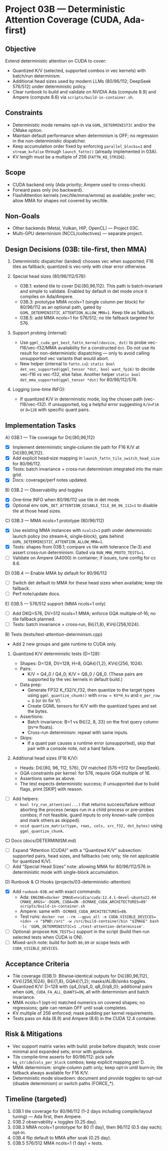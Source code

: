Project 03B — Deterministic Attention Coverage (CUDA, Ada-first)
================================================================

Objective
---------

Extend deterministic attention on CUDA to cover:
- Quantized K/V (selected, supported combos in vec kernels) with batch/run determinism.
- Additional head sizes used by modern LLMs (80/96/112; DeepSeek 576/512) under deterministic policy.
- Clear runbook to build and validate on NVIDIA Ada (compute 8.9) and Ampere (compute 8.6) via `scripts/build-in-container.sh`.

Constraints
-----------

- Deterministic mode remains opt-in via `GGML_DETERMINISTIC` and/or the CMake option.
- Maintain default performance when determinism is OFF; no regression in the non-deterministic dispatcher.
- Keep accumulation order fixed by enforcing `parallel_blocks=1` and `stream_k=false` through `launch_fattn()` (already implemented in 03A).
- KV length must be a multiple of 256 (`FATTN_KQ_STRIDE`).

Scope
-----

- CUDA backend only (Ada priority; Ampere used to cross-check).
- Forward pass only (no backward).
- FlashAttention kernels (vec/tile/mma/wmma) as available; prefer vec; allow MMA for shapes not covered by vec/tile.

Non-Goals
---------

- Other backends (Metal, Vulkan, HIP, OpenCL) — Project 03C.
- Multi-GPU determinism (NCCL/collectives) — separate project.

Design Decisions (03B: tile‑first, then MMA)
-------------------------------------------

1) Deterministic dispatcher (landed) chooses vec when supported; F16 tiles as fallback; quantized is vec‑only with clear error otherwise.
2) Special head sizes (80/96/112/576):
   - 03B.1: extend tile to cover D∈{80,96,112}. This path is batch‑invariant and simple to validate. Enabled by default in det mode once it compiles on Ada/Ampere.
   - 03B.3: prototype MMA ncols=1 (single column per block) for 80/96/112 as an optional path, gated by `GGML_DETERMINISTIC_ATTENTION_ALLOW_MMA=1`. Keep tile as fallback.
   - 03B.5: add MMA ncols=1 for 576/512; no tile fallback targeted for 576.

2) Support probing (internal):
   - Use `ggml_cuda_get_best_fattn_kernel(device, dst)` to probe vec-f16/vec-f32/MMA availability for a constructed `dst`. Do not use its result for non-deterministic dispatching — only to avoid calling unsupported vec variants that would abort.
   - New helper (internal to `fattn.cu`): `static bool det_vec_supported(ggml_tensor *dst, bool want_fp16)` to decide vec-f16 vs vec-f32, else false. Another helper `static bool det_mma_supported(ggml_tensor *dst)` for 80/96/112/576.

3) Logging (one-time INFO):
   - If quantized K/V in deterministic mode, log the chosen path (vec-f16/vec-f32). If unsupported, log a helpful error suggesting `K/V=F16` or `D=128` with specific quant pairs.

Implementation Tasks
--------------------

A) 03B.1 — Tile coverage for D∈{80,96,112}
   - [x] Implement deterministic single‑column tile path for F16 K/V at D∈{80,96,112}.
   - [x] Add explicit head‑size mapping in `launch_fattn_tile_switch_head_size` for 80/96/112.
   - [x] Tests: batch invariance + cross‑run determinism integrated into the main grid.
   - [x] Docs: coverage/perf notes updated.

B) 03B.2 — Observability and toggles
   - [x] One‑time INFO when 80/96/112 use tile in det mode.
   - [x] Optional env `GGML_DET_ATTENTION_DISABLE_TILE_80_96_112=1` to disable tile at those head sizes.

C) 03B.3 — MMA ncols=1 prototype (80/96/112)
   - [x] Use existing MMA instances with `ncols2=1` path under deterministic launch policy (no stream‑k, single‑block), gate behind `GGML_DETERMINISTIC_ATTENTION_ALLOW_MMA=1`.
   - [x] Tests: shapes from 03B.1; compare vs tile with tolerance (1e‑3) and assert cross‑run determinism. Gated via `RUN_MMA_PROTO_TESTS=1`.
   - [ ] Validate on Ampere (A4000) in container; if issues, tune config for cc 8.6.

D) 03B.4 — Enable MMA by default for 80/96/112
   - [ ] Switch det default to MMA for these head sizes when available; keep tile fallback.
   - [ ] Perf note/update docs.

E) 03B.5 — 576/512 support (MMA ncols=1 only)
   - [ ] Add DKQ=576, DV=512 ncols=1 MMA; enforce GQA multiple‑of‑16; no tile fallback planned.
   - [ ] Tests: batch invariance + cross‑run, B∈{1,8}, KV∈{256,1024}.

B) Tests (tests/test-attention-determinism.cpp)
   - Add 2 new groups and gate runtime to CUDA only.

   1. Quantized K/V deterministic tests (D=128):
      - Shapes: D=128, DV=128, H=8, GQA∈{1,2}, KV∈{256, 1024}.
      - Pairs:
        - K/V = Q4_0 / Q4_0; K/V = Q8_0 / Q8_0. (These pairs are supported by the vec kernels in default build.)
      - Data prep:
        - Generate FP32 K_f32/V_f32, then quantize to the target types using `ggml_quantize_chunk()` with `nrow = KV*H_kv` and `n_per_row = D` (or `DV` for V).
        - Create GGML tensors for K/V with the quantized types and set the bytes.
      - Assertions:
        - Batch invariance: B=1 vs B∈{2, 8, 33} on the first query column (`DV*H` floats).
        - Cross-run determinism: repeat with same inputs.
      - Skips:
        - If a quant pair causes a runtime error (unsupported), skip that pair with a console note, not a hard failure.

   2. Additional head sizes (F16 K/V):
      - Heads: D∈{80, 96, 112, 576}, DV matched (576→512 for DeepSeek).
      - GQA constraints per kernel: for 576, require GQA multiple of 16.
      - Assertions same as above.
      - The test expects deterministic success; if unsupported due to build flags, print [SKIP] with reason.

   - [ ] Add helpers:
     - `bool try_run_attention(...)` that returns success/failure without aborting the process (wraps run in a child process or pre-probes combos; if not feasible, guard inputs to only known-safe combos and mark others as skipped).
     - `void quantize_matrix(type, rows, cols, src_f32, dst_bytes)` using `ggml_quantize_chunk`.

C) Docs (docs/DETERMINISM.md)
   - [ ] Expand “Attention (CUDA)” with a “Quantized K/V” subsection: supported pairs, head sizes, and fallbacks (vec only; tile not applicable for quantized K/V).
   - [ ] Add “Special Head Sizes” note: allowing MMA for 80/96/112/576 in deterministic mode with single-block accumulation.

D) Runbook & CI Hooks (projects/03-deterministic-attention)
   - [x] Add `runbook-03B.md` with exact commands:
     - Ada: `ENGINE=docker IMAGE=nvidia/cuda:12.4.1-devel-ubuntu22.04 CMAKE_ARGS='-DGGML_CUDA=ON -DCMAKE_CUDA_ARCHITECTURES=89' scripts/build-in-container.sh`
     - Ampere: same with `-DCMAKE_CUDA_ARCHITECTURES=86`.
     - Test runs: `docker run --rm --gpus all -e CUDA_VISIBLE_DEVICES=<idx> -v "$PWD:/src" -w /src/build-container/bin "$IMAGE" bash -lc 'GGML_DETERMINISTIC=1 ./test-attention-determinism'`.
   - [ ] Optional: propose `RUN_TESTS=1` support in the script (build then run selected tests when CUDA is ON).
   - [ ] Mixed-arch note: build for both `86;89` or scope tests with `CUDA_VISIBLE_DEVICES`.

Acceptance Criteria
-------------------

- Tile coverage (03B.1): Bitwise‑identical outputs for D∈{80,96,112}, KV∈{256,1024}, B∈{1,8}, GQA∈{1,2}; masks/ALiBi/sinks toggles.
- Quantized K/V: D=128 with {q4_0/q4_0, q8_0/q8_0}; additional pairs when `GGML_CUDA_FA_ALL_QUANTS=ON`, all with determinism and batch invariance.
- MMA ncols=1 (opt‑in) matched numerics on covered shapes; no regressions; gate can remain OFF until soak completes.
- KV multiple of 256 enforced; mask padding per kernel requirements.
- Tests pass on Ada (8.9) and Ampere (8.6) in the CUDA 12.4 container.

Risk & Mitigations
------------------

- Vec support matrix varies with build: probe before dispatch; tests cover minimal and expanded sets; error with guidance.
- Tile compile‑time asserts for 80/96/112: pick safe `kq_stride`/`cols_per_block` combos; keep explicit mapping per D.
- MMA determinism: single‑column path only; keep opt‑in until burn‑in; tile fallback always available for F16 K/V.
- Deterministic mode slowdown: document and provide toggles to opt‑out (disable determinism) or switch paths (FORCE_*).

Timeline (targeted)
-------------------

1) 03B.1 tile coverage for 80/96/112 (1–2 days including compile/layout tuning) — Ada first, then Ampere.
2) 03B.2 observability + toggles (0.25 day).
3) 03B.3 MMA ncols=1 prototype for 80 (1 day), then 96/112 (0.5 day each); opt‑in.
4) 03B.4 flip default to MMA after soak (0.25 day).
5) 03B.5 576/512 MMA ncols=1 (1 day) + tests.
